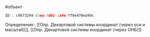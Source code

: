 #объект

```javascript
ID:: c9673294-83ea-4d62-1a4e-ff9e470ed49c
```

Определения:: [[Опр. Декартовой системы координат (через оси и масштаб)]], [[Опр. Декартовой системы координат (через ОНБ)]]